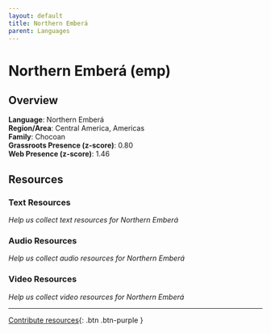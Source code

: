 ```yaml
---
layout: default
title: Northern Emberá
parent: Languages
---
```


# Northern Emberá (emp)

## Overview

**Language**: Northern Emberá  
**Region/Area**: Central America, Americas  
**Family**: Chocoan  
**Grassroots Presence (z-score)**: 0.80  
**Web Presence (z-score)**: 1.46  

## Resources

### Text Resources
*Help us collect text resources for Northern Emberá*

### Audio Resources
*Help us collect audio resources for Northern Emberá*

### Video Resources
*Help us collect video resources for Northern Emberá*

---

[Contribute resources](https://forms.office.com/e/1SfLJx3u1r){: .btn .btn-purple }
